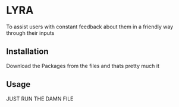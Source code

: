 # LYRA

To assist users with constant feedback about them in a friendly way through their inputs

## Installation

Download the Packages from the files and thats pretty much it

## Usage

JUST RUN THE DAMN FILE

